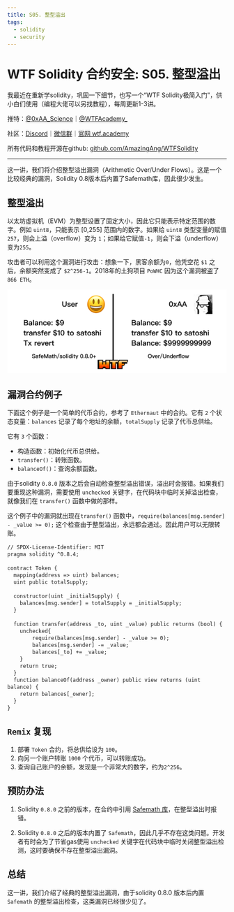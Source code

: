 ```yaml
---
title: S05. 整型溢出
tags:
  - solidity
  - security
---
```


# WTF Solidity 合约安全: S05. 整型溢出

我最近在重新学solidity，巩固一下细节，也写一个“WTF Solidity极简入门”，供小白们使用（编程大佬可以另找教程），每周更新1-3讲。

推特：[@0xAA_Science](https://twitter.com/0xAA_Science)｜[@WTFAcademy_](https://twitter.com/WTFAcademy_)

社区：[Discord](https://discord.gg/5akcruXrsk)｜[微信群](https://docs.google.com/forms/d/e/1FAIpQLSe4KGT8Sh6sJ7hedQRuIYirOoZK_85miz3dw7vA1-YjodgJ-A/viewform?usp=sf_link)｜[官网 wtf.academy](https://wtf.academy)

所有代码和教程开源在github: [github.com/AmazingAng/WTFSolidity](https://github.com/AmazingAng/WTFSolidity)

-----

这一讲，我们将介绍整型溢出漏洞（Arithmetic Over/Under Flows）。这是一个比较经典的漏洞，Solidity 0.8版本后内置了Safemath库，因此很少发生。

## 整型溢出

以太坊虚拟机（EVM）为整型设置了固定大小，因此它只能表示特定范围的数字。例如 `uint8`，只能表示 [0,255] 范围内的数字。如果给 `uint8` 类型变量的赋值 `257`，则会上溢（overflow）变为 `1`；如果给它赋值`-1`，则会下溢（underflow）变为`255`。

攻击者可以利用这个漏洞进行攻击：想象一下，黑客余额为`0`，他凭空花 `$1` 之后，余额突然变成了 `$2^256-1`。2018年的土狗项目 `PoWHC` 因为这个漏洞被盗了 `866 ETH`。

![](./img/S05-1.png)

## 漏洞合约例子

下面这个例子是一个简单的代币合约，参考了 `Ethernaut` 中的合约。它有 `2` 个状态变量：`balances` 记录了每个地址的余额，`totalSupply` 记录了代币总供给。

它有 `3` 个函数：

- 构造函数：初始化代币总供给。
- `transfer()`：转账函数。
- `balanceOf()`：查询余额函数。

由于solidity `0.8.0` 版本之后会自动检查整型溢出错误，溢出时会报错。如果我们要重现这种漏洞，需要使用 `unchecked` 关键字，在代码块中临时关掉溢出检查，就像我们在 `transfer()` 函数中做的那样。

这个例子中的漏洞就出现在`transfer()` 函数中，`require(balances[msg.sender] - _value >= 0);` 这个检查由于整型溢出，永远都会通过。因此用户可以无限转账。

```solidity
// SPDX-License-Identifier: MIT
pragma solidity ^0.8.4;

contract Token {
  mapping(address => uint) balances;
  uint public totalSupply;

  constructor(uint _initialSupply) {
    balances[msg.sender] = totalSupply = _initialSupply;
  }
  
  function transfer(address _to, uint _value) public returns (bool) {
    unchecked{
        require(balances[msg.sender] - _value >= 0);
        balances[msg.sender] -= _value;
        balances[_to] += _value;
    }
    return true;
  }
  function balanceOf(address _owner) public view returns (uint balance) {
    return balances[_owner];
  }
}
```

## `Remix` 复现

1. 部署 `Token` 合约，将总供给设为 `100`。
2. 向另一个账户转账 `1000` 个代币，可以转账成功。
3. 查询自己账户的余额，发现是一个非常大的数字，约为`2^256`。

## 预防办法

1. Solidity `0.8.0` 之前的版本，在合约中引用 [Safemath 库](https://github.com/OpenZeppelin/openzeppelin-contracts/blob/master/contracts/utils/math/SafeMath.sol)，在整型溢出时报错。

2. Solidity `0.8.0` 之后的版本内置了 `Safemath`，因此几乎不存在这类问题。开发者有时会为了节省gas使用 `unchecked` 关键字在代码块中临时关闭整型溢出检测，这时要确保不存在整型溢出漏洞。

## 总结

这一讲，我们介绍了经典的整型溢出漏洞，由于solidity 0.8.0 版本后内置 `Safemath` 的整型溢出检查，这类漏洞已经很少见了。
